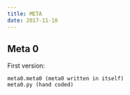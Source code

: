 ```yaml
---
title: META
date: 2017-11-18
---
```


## Meta 0

First version:

    meta0.meta0 (meta0 written in itself)
    meta0.py (hand coded)
